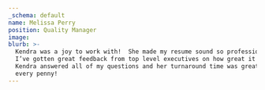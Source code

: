 ```yaml
---
_schema: default
name: Melissa Perry
position: Quality Manager
image:
blurb: >-
  Kendra was a joy to work with!  She made my resume sound so professional and
  I’ve gotten great feedback from top level executives on how great it looks! 
  Kendra answered all of my questions and her turnaround time was great.  Worth
  every penny!
---
```

